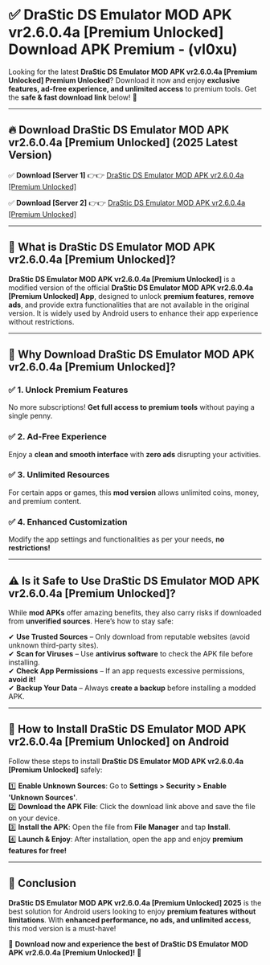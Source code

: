
# ✅ DraStic DS Emulator MOD APK vr2.6.0.4a [Premium Unlocked] Download APK Premium -  (vl0xu) 

Looking for the latest **DraStic DS Emulator MOD APK vr2.6.0.4a [Premium Unlocked] Premium Unlocked**? Download it now and enjoy **exclusive features, ad-free experience, and unlimited access** to premium tools. Get the **safe & fast download link** below! 🚀

---

## 🔥 Download DraStic DS Emulator MOD APK vr2.6.0.4a [Premium Unlocked] (2025 Latest Version)

✅ **Download [Server 1]** 👉👉 [DraStic DS Emulator MOD APK vr2.6.0.4a [Premium Unlocked] ](https://apkcomod.com?title=DraStic_DS_Emulator_MOD_APK_vr2.6.0.4a_[Premium_Unlocked])  

✅ **Download [Server 2]** 👉👉 [DraStic DS Emulator MOD APK vr2.6.0.4a [Premium Unlocked] ](https://apkcomod.com?title=DraStic_DS_Emulator_MOD_APK_vr2.6.0.4a_[Premium_Unlocked])  


---

## 📌 What is DraStic DS Emulator MOD APK vr2.6.0.4a [Premium Unlocked]?

**DraStic DS Emulator MOD APK vr2.6.0.4a [Premium Unlocked]** is a modified version of the official **DraStic DS Emulator MOD APK vr2.6.0.4a [Premium Unlocked] App**, designed to unlock **premium features**, **remove ads**, and provide extra functionalities that are not available in the original version. It is widely used by Android users to enhance their app experience without restrictions.

---

## 🌟 Why Download DraStic DS Emulator MOD APK vr2.6.0.4a [Premium Unlocked]?

### ✅ 1. Unlock Premium Features
No more subscriptions! **Get full access to premium tools** without paying a single penny.

### ✅ 2. Ad-Free Experience
Enjoy a **clean and smooth interface** with **zero ads** disrupting your activities.

### ✅ 3. Unlimited Resources
For certain apps or games, this **mod version** allows unlimited coins, money, and premium content.

### ✅ 4. Enhanced Customization
Modify the app settings and functionalities as per your needs, **no restrictions!**

---

## ⚠️ Is it Safe to Use DraStic DS Emulator MOD APK vr2.6.0.4a [Premium Unlocked]?

While **mod APKs** offer amazing benefits, they also carry risks if downloaded from **unverified sources**. Here’s how to stay safe:

✔ **Use Trusted Sources** – Only download from reputable websites (avoid unknown third-party sites).  
✔ **Scan for Viruses** – Use **antivirus software** to check the APK file before installing.  
✔ **Check App Permissions** – If an app requests excessive permissions, **avoid it!**  
✔ **Backup Your Data** – Always **create a backup** before installing a modded APK.

---

## 📲 How to Install DraStic DS Emulator MOD APK vr2.6.0.4a [Premium Unlocked] on Android

Follow these steps to install **DraStic DS Emulator MOD APK vr2.6.0.4a [Premium Unlocked]** safely:

1️⃣ **Enable Unknown Sources**: Go to **Settings > Security > Enable 'Unknown Sources'**.  
2️⃣ **Download the APK File**: Click the download link above and save the file on your device.  
3️⃣ **Install the APK**: Open the file from **File Manager** and tap **Install**.  
4️⃣ **Launch & Enjoy**: After installation, open the app and enjoy **premium features for free!**

---

## 🚀 Conclusion

**DraStic DS Emulator MOD APK vr2.6.0.4a [Premium Unlocked] 2025** is the best solution for Android users looking to enjoy **premium features without limitations**. With **enhanced performance, no ads, and unlimited access**, this mod version is a must-have!

🔻 **Download now and experience the best of DraStic DS Emulator MOD APK vr2.6.0.4a [Premium Unlocked]!** 🔻

